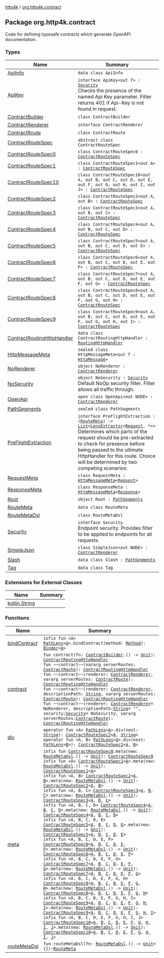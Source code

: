 [http4k](../index.md) / [org.http4k.contract](./index.md)

## Package org.http4k.contract

Code for defining typesafe contracts which generate OpenAPI documentation.

### Types

| Name | Summary |
|---|---|
| [ApiInfo](-api-info/index.md) | `data class ApiInfo` |
| [ApiKey](-api-key/index.md) | `interface ApiKey<out T> : `[`Security`](-security/index.md)<br>Checks the presence of the named Api Key parameter. Filter returns 401 if Api-Key is not found in request. |
| [ContractBuilder](-contract-builder/index.md) | `class ContractBuilder` |
| [ContractRenderer](-contract-renderer/index.md) | `interface ContractRenderer` |
| [ContractRoute](-contract-route/index.md) | `class ContractRoute` |
| [ContractRouteSpec](-contract-route-spec/index.md) | `abstract class ContractRouteSpec` |
| [ContractRouteSpec0](-contract-route-spec0/index.md) | `class ContractRouteSpec0 : `[`ContractRouteSpec`](-contract-route-spec/index.md) |
| [ContractRouteSpec1](-contract-route-spec1/index.md) | `class ContractRouteSpec1<out A> : `[`ContractRouteSpec`](-contract-route-spec/index.md) |
| [ContractRouteSpec10](-contract-route-spec10/index.md) | `class ContractRouteSpec10<out A, out B, out C, out D, out E, out F, out G, out H, out I, out J> : `[`ContractRouteSpec`](-contract-route-spec/index.md) |
| [ContractRouteSpec2](-contract-route-spec2/index.md) | `class ContractRouteSpec2<out A, out B> : `[`ContractRouteSpec`](-contract-route-spec/index.md) |
| [ContractRouteSpec3](-contract-route-spec3/index.md) | `class ContractRouteSpec3<out A, out B, out C> : `[`ContractRouteSpec`](-contract-route-spec/index.md) |
| [ContractRouteSpec4](-contract-route-spec4/index.md) | `class ContractRouteSpec4<out A, out B, out C, out D> : `[`ContractRouteSpec`](-contract-route-spec/index.md) |
| [ContractRouteSpec5](-contract-route-spec5/index.md) | `class ContractRouteSpec5<out A, out B, out C, out D, out E> : `[`ContractRouteSpec`](-contract-route-spec/index.md) |
| [ContractRouteSpec6](-contract-route-spec6/index.md) | `class ContractRouteSpec6<out A, out B, out C, out D, out E, out F> : `[`ContractRouteSpec`](-contract-route-spec/index.md) |
| [ContractRouteSpec7](-contract-route-spec7/index.md) | `class ContractRouteSpec7<out A, out B, out C, out D, out E, out F, out G> : `[`ContractRouteSpec`](-contract-route-spec/index.md) |
| [ContractRouteSpec8](-contract-route-spec8/index.md) | `class ContractRouteSpec8<out A, out B, out C, out D, out E, out F, out G, out H> : `[`ContractRouteSpec`](-contract-route-spec/index.md) |
| [ContractRouteSpec9](-contract-route-spec9/index.md) | `class ContractRouteSpec9<out A, out B, out C, out D, out E, out F, out G, out H, out I> : `[`ContractRouteSpec`](-contract-route-spec/index.md) |
| [ContractRoutingHttpHandler](-contract-routing-http-handler/index.md) | `data class ContractRoutingHttpHandler : `[`RoutingHttpHandler`](../org.http4k.routing/-routing-http-handler/index.md) |
| [HttpMessageMeta](-http-message-meta/index.md) | `sealed class HttpMessageMeta<out T : `[`HttpMessage`](../org.http4k.core/-http-message/index.md)`>` |
| [NoRenderer](-no-renderer/index.md) | `object NoRenderer : `[`ContractRenderer`](-contract-renderer/index.md) |
| [NoSecurity](-no-security/index.md) | `object NoSecurity : `[`Security`](-security/index.md)<br>Default NoOp security filter. Filter allows all traffic through. |
| [OpenApi](-open-api/index.md) | `open class OpenApi<out NODE> : `[`ContractRenderer`](-contract-renderer/index.md) |
| [PathSegments](-path-segments/index.md) | `sealed class PathSegments` |
| [PreFlightExtraction](-pre-flight-extraction/index.md) | `interface PreFlightExtraction : (`[`RouteMeta`](-route-meta/index.md)`) -> `[`List`](https://kotlinlang.org/api/latest/jvm/stdlib/kotlin.collections/-list/index.html)`<`[`LensExtractor`](../org.http4k.lens/-lens-extractor/index.md)`<`[`Request`](../org.http4k.core/-request/index.md)`, *>>`<br>Determines which parts of the request should be pre-extracted to check for presence before being passed to the ultimate HttpHandler for this route. Choice will be determined by two competing scenarios: |
| [RequestMeta](-request-meta/index.md) | `class RequestMeta : `[`HttpMessageMeta`](-http-message-meta/index.md)`<`[`Request`](../org.http4k.core/-request/index.md)`>` |
| [ResponseMeta](-response-meta/index.md) | `class ResponseMeta : `[`HttpMessageMeta`](-http-message-meta/index.md)`<`[`Response`](../org.http4k.core/-response/index.md)`>` |
| [Root](-root/index.md) | `object Root : `[`PathSegments`](-path-segments/index.md) |
| [RouteMeta](-route-meta/index.md) | `data class RouteMeta` |
| [RouteMetaDsl](-route-meta-dsl/index.md) | `class RouteMetaDsl` |
| [Security](-security/index.md) | `interface Security`<br>Endpoint security. Provides filter to be applied to endpoints for all requests. |
| [SimpleJson](-simple-json/index.md) | `class SimpleJson<out NODE> : `[`ContractRenderer`](-contract-renderer/index.md) |
| [Slash](-slash/index.md) | `data class Slash : `[`PathSegments`](-path-segments/index.md) |
| [Tag](-tag/index.md) | `data class Tag` |

### Extensions for External Classes

| Name | Summary |
|---|---|
| [kotlin.String](kotlin.-string/index.md) |  |

### Functions

| Name | Summary |
|---|---|
| [bindContract](bind-contract.md) | `infix fun <A> `[`PathLens`](../org.http4k.lens/-path-lens/index.md)`<`[`A`](bind-contract.md#A)`>.bindContract(method: `[`Method`](../org.http4k.core/-method/index.md)`): `[`Binder`](-contract-route-spec1/-binder/index.md)`<`[`A`](bind-contract.md#A)`>` |
| [contract](contract.md) | `fun contract(fn: `[`ContractBuilder`](-contract-builder/index.md)`.() -> `[`Unit`](https://kotlinlang.org/api/latest/jvm/stdlib/kotlin/-unit/index.html)`): `[`ContractRoutingHttpHandler`](-contract-routing-http-handler/index.md)<br>`fun ~~contract~~(vararg serverRoutes: `[`ContractRoute`](-contract-route/index.md)`): `[`ContractRoutingHttpHandler`](-contract-routing-http-handler/index.md)<br>`fun ~~contract~~(renderer: `[`ContractRenderer`](-contract-renderer/index.md)`, vararg serverRoutes: `[`ContractRoute`](-contract-route/index.md)`): `[`ContractRoutingHttpHandler`](-contract-routing-http-handler/index.md)<br>`fun ~~contract~~(renderer: `[`ContractRenderer`](-contract-renderer/index.md)`, descriptionPath: `[`String`](https://kotlinlang.org/api/latest/jvm/stdlib/kotlin/-string/index.html)`, vararg serverRoutes: `[`ContractRoute`](-contract-route/index.md)`): `[`ContractRoutingHttpHandler`](-contract-routing-http-handler/index.md)<br>`fun ~~contract~~(renderer: `[`ContractRenderer`](-contract-renderer/index.md)` = NoRenderer, descriptionPath: `[`String`](https://kotlinlang.org/api/latest/jvm/stdlib/kotlin/-string/index.html)` = "", security: `[`Security`](-security/index.md)` = NoSecurity, vararg serverRoutes: `[`ContractRoute`](-contract-route/index.md)`): `[`ContractRoutingHttpHandler`](-contract-routing-http-handler/index.md) |
| [div](div.md) | `operator fun <A> `[`PathLens`](../org.http4k.lens/-path-lens/index.md)`<`[`A`](div.md#A)`>.div(next: `[`String`](https://kotlinlang.org/api/latest/jvm/stdlib/kotlin/-string/index.html)`): `[`ContractRouteSpec2`](-contract-route-spec2/index.md)`<`[`A`](div.md#A)`, `[`String`](https://kotlinlang.org/api/latest/jvm/stdlib/kotlin/-string/index.html)`>`<br>`operator fun <A, B> `[`PathLens`](../org.http4k.lens/-path-lens/index.md)`<`[`A`](div.md#A)`>.div(next: `[`PathLens`](../org.http4k.lens/-path-lens/index.md)`<`[`B`](div.md#B)`>): `[`ContractRouteSpec2`](-contract-route-spec2/index.md)`<`[`A`](div.md#A)`, `[`B`](div.md#B)`>` |
| [meta](meta.md) | `infix fun `[`ContractRouteSpec0`](-contract-route-spec0/index.md)`.meta(new: `[`RouteMetaDsl`](-route-meta-dsl/index.md)`.() -> `[`Unit`](https://kotlinlang.org/api/latest/jvm/stdlib/kotlin/-unit/index.html)`): `[`ContractRouteSpec0`](-contract-route-spec0/index.md)<br>`infix fun <A> `[`ContractRouteSpec1`](-contract-route-spec1/index.md)`<`[`A`](meta.md#A)`>.meta(new: `[`RouteMetaDsl`](-route-meta-dsl/index.md)`.() -> `[`Unit`](https://kotlinlang.org/api/latest/jvm/stdlib/kotlin/-unit/index.html)`): `[`ContractRouteSpec1`](-contract-route-spec1/index.md)`<`[`A`](meta.md#A)`>`<br>`infix fun <A, B> `[`ContractRouteSpec2`](-contract-route-spec2/index.md)`<`[`A`](meta.md#A)`, `[`B`](meta.md#B)`>.meta(new: `[`RouteMetaDsl`](-route-meta-dsl/index.md)`.() -> `[`Unit`](https://kotlinlang.org/api/latest/jvm/stdlib/kotlin/-unit/index.html)`): `[`ContractRouteSpec2`](-contract-route-spec2/index.md)`<`[`A`](meta.md#A)`, `[`B`](meta.md#B)`>`<br>`infix fun <A, B, C> `[`ContractRouteSpec3`](-contract-route-spec3/index.md)`<`[`A`](meta.md#A)`, `[`B`](meta.md#B)`, `[`C`](meta.md#C)`>.meta(new: `[`RouteMetaDsl`](-route-meta-dsl/index.md)`.() -> `[`Unit`](https://kotlinlang.org/api/latest/jvm/stdlib/kotlin/-unit/index.html)`): `[`ContractRouteSpec3`](-contract-route-spec3/index.md)`<`[`A`](meta.md#A)`, `[`B`](meta.md#B)`, `[`C`](meta.md#C)`>`<br>`infix fun <A, B, C, D> `[`ContractRouteSpec4`](-contract-route-spec4/index.md)`<`[`A`](meta.md#A)`, `[`B`](meta.md#B)`, `[`C`](meta.md#C)`, `[`D`](meta.md#D)`>.meta(new: `[`RouteMetaDsl`](-route-meta-dsl/index.md)`.() -> `[`Unit`](https://kotlinlang.org/api/latest/jvm/stdlib/kotlin/-unit/index.html)`): `[`ContractRouteSpec4`](-contract-route-spec4/index.md)`<`[`A`](meta.md#A)`, `[`B`](meta.md#B)`, `[`C`](meta.md#C)`, `[`D`](meta.md#D)`>`<br>`infix fun <A, B, C, D, E> `[`ContractRouteSpec5`](-contract-route-spec5/index.md)`<`[`A`](meta.md#A)`, `[`B`](meta.md#B)`, `[`C`](meta.md#C)`, `[`D`](meta.md#D)`, `[`E`](meta.md#E)`>.meta(new: `[`RouteMetaDsl`](-route-meta-dsl/index.md)`.() -> `[`Unit`](https://kotlinlang.org/api/latest/jvm/stdlib/kotlin/-unit/index.html)`): `[`ContractRouteSpec5`](-contract-route-spec5/index.md)`<`[`A`](meta.md#A)`, `[`B`](meta.md#B)`, `[`C`](meta.md#C)`, `[`D`](meta.md#D)`, `[`E`](meta.md#E)`>`<br>`infix fun <A, B, C, D, E, F> `[`ContractRouteSpec6`](-contract-route-spec6/index.md)`<`[`A`](meta.md#A)`, `[`B`](meta.md#B)`, `[`C`](meta.md#C)`, `[`D`](meta.md#D)`, `[`E`](meta.md#E)`, `[`F`](meta.md#F)`>.meta(new: `[`RouteMetaDsl`](-route-meta-dsl/index.md)`.() -> `[`Unit`](https://kotlinlang.org/api/latest/jvm/stdlib/kotlin/-unit/index.html)`): `[`ContractRouteSpec6`](-contract-route-spec6/index.md)`<`[`A`](meta.md#A)`, `[`B`](meta.md#B)`, `[`C`](meta.md#C)`, `[`D`](meta.md#D)`, `[`E`](meta.md#E)`, `[`F`](meta.md#F)`>`<br>`infix fun <A, B, C, D, E, F, G> `[`ContractRouteSpec7`](-contract-route-spec7/index.md)`<`[`A`](meta.md#A)`, `[`B`](meta.md#B)`, `[`C`](meta.md#C)`, `[`D`](meta.md#D)`, `[`E`](meta.md#E)`, `[`F`](meta.md#F)`, `[`G`](meta.md#G)`>.meta(new: `[`RouteMetaDsl`](-route-meta-dsl/index.md)`.() -> `[`Unit`](https://kotlinlang.org/api/latest/jvm/stdlib/kotlin/-unit/index.html)`): `[`ContractRouteSpec7`](-contract-route-spec7/index.md)`<`[`A`](meta.md#A)`, `[`B`](meta.md#B)`, `[`C`](meta.md#C)`, `[`D`](meta.md#D)`, `[`E`](meta.md#E)`, `[`F`](meta.md#F)`, `[`G`](meta.md#G)`>`<br>`infix fun <A, B, C, D, E, F, G, H> `[`ContractRouteSpec8`](-contract-route-spec8/index.md)`<`[`A`](meta.md#A)`, `[`B`](meta.md#B)`, `[`C`](meta.md#C)`, `[`D`](meta.md#D)`, `[`E`](meta.md#E)`, `[`F`](meta.md#F)`, `[`G`](meta.md#G)`, `[`H`](meta.md#H)`>.meta(new: `[`RouteMetaDsl`](-route-meta-dsl/index.md)`.() -> `[`Unit`](https://kotlinlang.org/api/latest/jvm/stdlib/kotlin/-unit/index.html)`): `[`ContractRouteSpec8`](-contract-route-spec8/index.md)`<`[`A`](meta.md#A)`, `[`B`](meta.md#B)`, `[`C`](meta.md#C)`, `[`D`](meta.md#D)`, `[`E`](meta.md#E)`, `[`F`](meta.md#F)`, `[`G`](meta.md#G)`, `[`H`](meta.md#H)`>`<br>`infix fun <A, B, C, D, E, F, G, H, I> `[`ContractRouteSpec9`](-contract-route-spec9/index.md)`<`[`A`](meta.md#A)`, `[`B`](meta.md#B)`, `[`C`](meta.md#C)`, `[`D`](meta.md#D)`, `[`E`](meta.md#E)`, `[`F`](meta.md#F)`, `[`G`](meta.md#G)`, `[`H`](meta.md#H)`, `[`I`](meta.md#I)`>.meta(new: `[`RouteMetaDsl`](-route-meta-dsl/index.md)`.() -> `[`Unit`](https://kotlinlang.org/api/latest/jvm/stdlib/kotlin/-unit/index.html)`): `[`ContractRouteSpec9`](-contract-route-spec9/index.md)`<`[`A`](meta.md#A)`, `[`B`](meta.md#B)`, `[`C`](meta.md#C)`, `[`D`](meta.md#D)`, `[`E`](meta.md#E)`, `[`F`](meta.md#F)`, `[`G`](meta.md#G)`, `[`H`](meta.md#H)`, `[`I`](meta.md#I)`>`<br>`infix fun <A, B, C, D, E, F, G, H, I, J> `[`ContractRouteSpec10`](-contract-route-spec10/index.md)`<`[`A`](meta.md#A)`, `[`B`](meta.md#B)`, `[`C`](meta.md#C)`, `[`D`](meta.md#D)`, `[`E`](meta.md#E)`, `[`F`](meta.md#F)`, `[`G`](meta.md#G)`, `[`H`](meta.md#H)`, `[`I`](meta.md#I)`, `[`J`](meta.md#J)`>.meta(new: `[`RouteMetaDsl`](-route-meta-dsl/index.md)`.() -> `[`Unit`](https://kotlinlang.org/api/latest/jvm/stdlib/kotlin/-unit/index.html)`): `[`ContractRouteSpec10`](-contract-route-spec10/index.md)`<`[`A`](meta.md#A)`, `[`B`](meta.md#B)`, `[`C`](meta.md#C)`, `[`D`](meta.md#D)`, `[`E`](meta.md#E)`, `[`F`](meta.md#F)`, `[`G`](meta.md#G)`, `[`H`](meta.md#H)`, `[`I`](meta.md#I)`, `[`J`](meta.md#J)`>` |
| [routeMetaDsl](route-meta-dsl.md) | `fun routeMetaDsl(fn: `[`RouteMetaDsl`](-route-meta-dsl/index.md)`.() -> `[`Unit`](https://kotlinlang.org/api/latest/jvm/stdlib/kotlin/-unit/index.html)` = {}): `[`RouteMeta`](-route-meta/index.md) |
